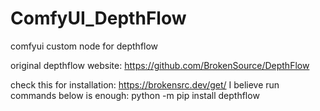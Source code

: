 # ComfyUI_DepthFlow
comfyui custom node for depthflow

original depthflow website: https://github.com/BrokenSource/DepthFlow

check this for installation: https://brokensrc.dev/get/
I believe run commands below is enough: 
python -m pip install depthflow 